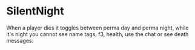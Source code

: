 # SilentNight
When a player dies it toggles between perma day and perma night, while it's night you cannot see name tags, f3, health, use the chat or see death messages.
